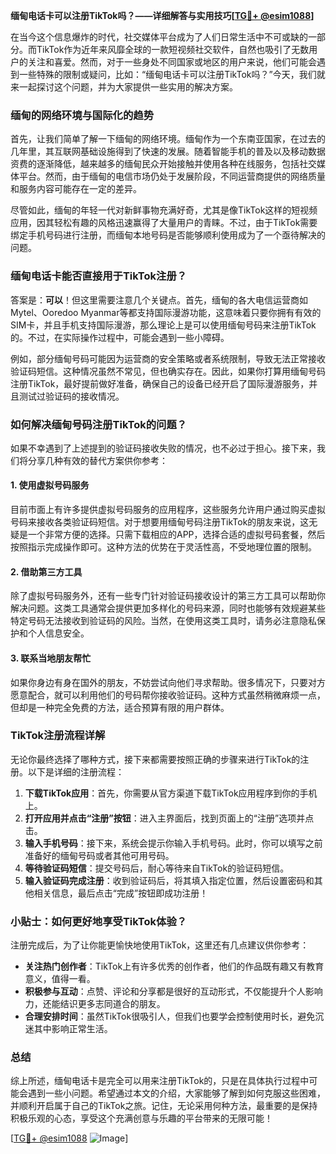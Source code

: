 **缅甸电话卡可以注册TikTok吗？——详细解答与实用技巧[[TG💪+ @esim1088](https://t.me/s/esim1088)]**

在当今这个信息爆炸的时代，社交媒体平台成为了人们日常生活中不可或缺的一部分。而TikTok作为近年来风靡全球的一款短视频社交软件，自然也吸引了无数用户的关注和喜爱。然而，对于一些身处不同国家或地区的用户来说，他们可能会遇到一些特殊的限制或疑问，比如：“缅甸电话卡可以注册TikTok吗？”今天，我们就来一起探讨这个问题，并为大家提供一些实用的解决方案。

### 缅甸的网络环境与国际化的趋势

首先，让我们简单了解一下缅甸的网络环境。缅甸作为一个东南亚国家，在过去的几年里，其互联网基础设施得到了快速的发展。随着智能手机的普及以及移动数据资费的逐渐降低，越来越多的缅甸民众开始接触并使用各种在线服务，包括社交媒体平台。然而，由于缅甸的电信市场仍处于发展阶段，不同运营商提供的网络质量和服务内容可能存在一定的差异。

尽管如此，缅甸的年轻一代对新鲜事物充满好奇，尤其是像TikTok这样的短视频应用，因其轻松有趣的风格迅速赢得了大量用户的青睐。不过，由于TikTok需要绑定手机号码进行注册，而缅甸本地号码是否能够顺利使用成为了一个亟待解决的问题。

### 缅甸电话卡能否直接用于TikTok注册？

答案是：**可以**！但这里需要注意几个关键点。首先，缅甸的各大电信运营商如Mytel、Ooredoo Myanmar等都支持国际漫游功能，这意味着只要你拥有有效的SIM卡，并且手机支持国际漫游，那么理论上是可以使用缅甸号码来注册TikTok的。不过，在实际操作过程中，可能会遇到一些小障碍。

例如，部分缅甸号码可能因为运营商的安全策略或者系统限制，导致无法正常接收验证码短信。这种情况虽然不常见，但也确实存在。因此，如果你打算用缅甸号码注册TikTok，最好提前做好准备，确保自己的设备已经开启了国际漫游服务，并且测试过验证码的接收情况。

### 如何解决缅甸号码注册TikTok的问题？

如果不幸遇到了上述提到的验证码接收失败的情况，也不必过于担心。接下来，我们将分享几种有效的替代方案供你参考：

#### 1. 使用虚拟号码服务
目前市面上有许多提供虚拟号码服务的应用程序，这些服务允许用户通过购买虚拟号码来接收各类验证码短信。对于想要用缅甸号码注册TikTok的朋友来说，这无疑是一个非常方便的选择。只需下载相应的APP，选择合适的虚拟号码套餐，然后按照指示完成操作即可。这种方法的优势在于灵活性高，不受地理位置的限制。

#### 2. 借助第三方工具
除了虚拟号码服务外，还有一些专门针对验证码接收设计的第三方工具可以帮助你解决问题。这类工具通常会提供更加多样化的号码来源，同时也能够有效规避某些特定号码无法接收到验证码的风险。当然，在使用这类工具时，请务必注意隐私保护和个人信息安全。

#### 3. 联系当地朋友帮忙
如果你身边有身在国外的朋友，不妨尝试向他们寻求帮助。很多情况下，只要对方愿意配合，就可以利用他们的号码帮你接收验证码。这种方式虽然稍微麻烦一点，但却是一种完全免费的方法，适合预算有限的用户群体。

### TikTok注册流程详解

无论你最终选择了哪种方式，接下来都需要按照正确的步骤来进行TikTok的注册。以下是详细的注册流程：

1. **下载TikTok应用**：首先，你需要从官方渠道下载TikTok应用程序到你的手机上。
2. **打开应用并点击“注册”按钮**：进入主界面后，找到页面上的“注册”选项并点击。
3. **输入手机号码**：接下来，系统会提示你输入手机号码。此时，你可以填写之前准备好的缅甸号码或者其他可用号码。
4. **等待验证码短信**：提交号码后，耐心等待来自TikTok的验证码短信。
5. **输入验证码完成注册**：收到验证码后，将其填入指定位置，然后设置密码和其他相关信息，最后点击“完成”按钮即成功注册！

### 小贴士：如何更好地享受TikTok体验？

注册完成后，为了让你能更愉快地使用TikTok，这里还有几点建议供你参考：

- **关注热门创作者**：TikTok上有许多优秀的创作者，他们的作品既有趣又有教育意义，值得一看。
- **积极参与互动**：点赞、评论和分享都是很好的互动形式，不仅能提升个人影响力，还能结识更多志同道合的朋友。
- **合理安排时间**：虽然TikTok很吸引人，但我们也要学会控制使用时长，避免沉迷其中影响正常生活。

### 总结

综上所述，缅甸电话卡是完全可以用来注册TikTok的，只是在具体执行过程中可能会遇到一些小问题。希望通过本文的介绍，大家能够了解到如何克服这些困难，并顺利开启属于自己的TikTok之旅。记住，无论采用何种方法，最重要的是保持积极乐观的心态，享受这个充满创意与乐趣的平台带来的无限可能！

[[TG💪+ @esim1088](https://t.me/s/esim1088) ![Image](https://i.postimg.cc/4NQfJmqS/Snipaste-2025-05-13-00-14-12.png)]